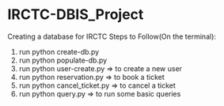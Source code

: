 # IRCTC-DBIS_Project
Creating a database for IRCTC
Steps to Follow(On the terminal):
1. run python create-db.py
2. run python populate-db.py
3. run python user-create.py => to create a new user
4. run python reservation.py => to book a ticket
5. run python cancel_ticket.py => to cancel a ticket
6. run python query.py => to run some basic queries
